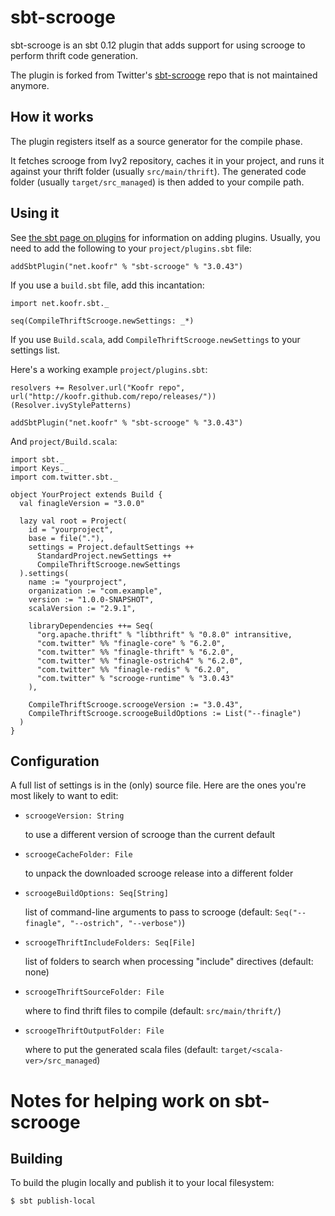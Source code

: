 # sbt-scrooge

sbt-scrooge is an sbt 0.12 plugin that adds support for using scrooge to
perform thrift code generation.

The plugin is forked from Twitter's [sbt-scrooge](https://github.com/twitter/sbt-scrooge) repo that is not maintained anymore.

## How it works

The plugin registers itself as a source generator for the compile phase.

It fetches scrooge from Ivy2 repository, caches it in your
project, and runs it against your thrift folder (usually `src/main/thrift`).
The generated code folder (usually `target/src_managed`) is then added to your
compile path.

## Using it

See [the sbt page on plugins](https://github.com/harrah/xsbt/wiki/Plugins) for
information on adding plugins. Usually, you need to add the following to your
`project/plugins.sbt` file:

    addSbtPlugin("net.koofr" % "sbt-scrooge" % "3.0.43")

If you use a `build.sbt` file, add this incantation:

    import net.koofr.sbt._

    seq(CompileThriftScrooge.newSettings: _*)

If you use `Build.scala`, add `CompileThriftScrooge.newSettings` to your
settings list.

Here's a working example `project/plugins.sbt`:

    resolvers += Resolver.url("Koofr repo", url("http://koofr.github.com/repo/releases/"))(Resolver.ivyStylePatterns)
    
    addSbtPlugin("net.koofr" % "sbt-scrooge" % "3.0.43")

And `project/Build.scala`:

    import sbt._
    import Keys._
    import com.twitter.sbt._
    
    object YourProject extends Build {
      val finagleVersion = "3.0.0"
    
      lazy val root = Project(
        id = "yourproject",
        base = file("."),
        settings = Project.defaultSettings ++
          StandardProject.newSettings ++
          CompileThriftScrooge.newSettings
      ).settings(
        name := "yourproject",
        organization := "com.example",
        version := "1.0.0-SNAPSHOT",
        scalaVersion := "2.9.1",
        
        libraryDependencies ++= Seq(
          "org.apache.thrift" % "libthrift" % "0.8.0" intransitive,
          "com.twitter" %% "finagle-core" % "6.2.0",
          "com.twitter" %% "finagle-thrift" % "6.2.0",
          "com.twitter" %% "finagle-ostrich4" % "6.2.0",
          "com.twitter" %% "finagle-redis" % "6.2.0",
          "com.twitter" % "scrooge-runtime" % "3.0.43"
        ),
        
        CompileThriftScrooge.scroogeVersion := "3.0.43",
        CompileThriftScrooge.scroogeBuildOptions := List("--finagle")
      )
    }
  

## Configuration

A full list of settings is in the (only) source file. Here are the ones you're
most likely to want to edit:

- `scroogeVersion: String`

  to use a different version of scrooge than the current default

- `scroogeCacheFolder: File`

  to unpack the downloaded scrooge release into a different folder

- `scroogeBuildOptions: Seq[String]`

  list of command-line arguments to pass to scrooge (default:
  `Seq("--finagle", "--ostrich", "--verbose")`)

- `scroogeThriftIncludeFolders: Seq[File]`

  list of folders to search when processing "include" directives (default: none)

- `scroogeThriftSourceFolder: File`

  where to find thrift files to compile (default: `src/main/thrift/`)

- `scroogeThriftOutputFolder: File`

  where to put the generated scala files (default: `target/<scala-ver>/src_managed`)


# Notes for helping work on sbt-scrooge

## Building

To build the plugin locally and publish it to your local filesystem:

    $ sbt publish-local
